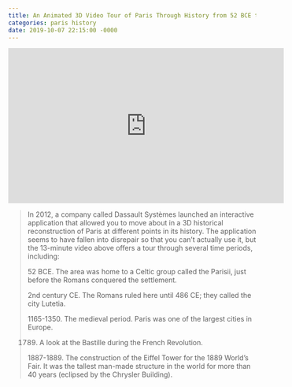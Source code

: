```yaml
---
title: An Animated 3D Video Tour of Paris Through History from 52 BCE to 1889
categories: paris history
date: 2019-10-07 22:15:00 -0000
---
```

<div><iframe width="560" height="315" src="https://www.youtube-nocookie.com/embed/-64kHmCJGMA" frameborder="0" allow="accelerometer; autoplay; encrypted-media; gyroscope; picture-in-picture" allowfullscreen></iframe></div>

> In 2012, a company called Dassault Systèmes launched an interactive application that allowed you to move about in a 3D historical reconstruction of Paris at different points in its history. The application seems to have fallen into disrepair so that you can’t actually use it, but the 13-minute video above offers a tour through several time periods, including:
>
> 52 BCE. The area was home to a Celtic group called the Parisii, just before the Romans conquered the settlement.
>
> 2nd century CE. The Romans ruled here until 486 CE; they called the city Lutetia.
>
> 1165-1350. The medieval period. Paris was one of the largest cities in Europe.
>
> 1789. A look at the Bastille during the French Revolution.
>
> 1887-1889. The construction of the Eiffel Tower for the 1889 World’s Fair. It was the tallest man-made structure in the world for more than 40 years (eclipsed by the Chrysler Building).
